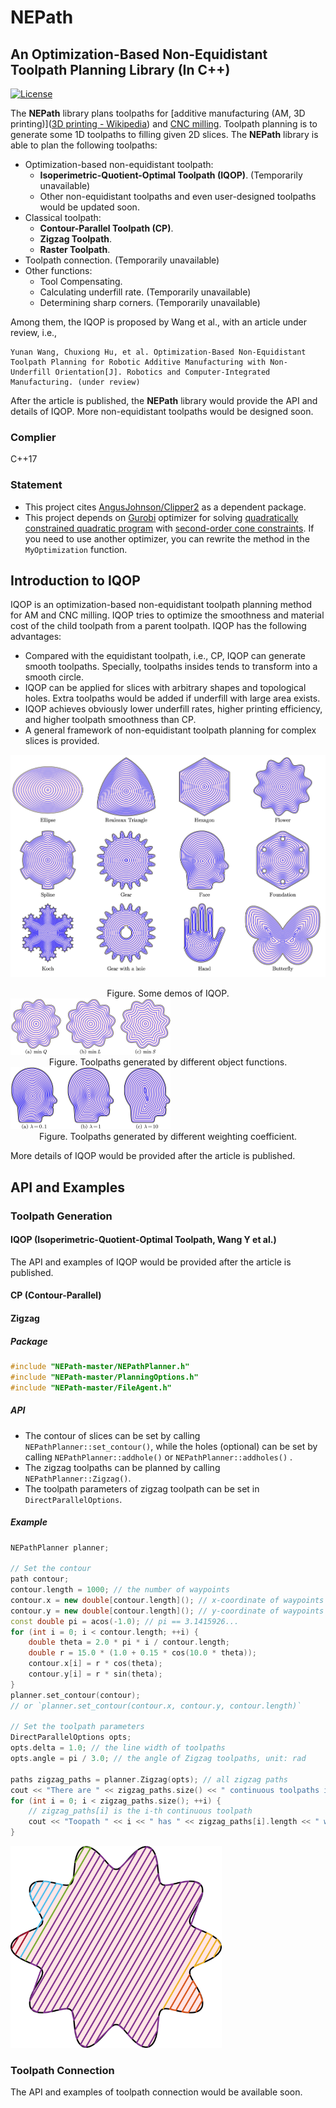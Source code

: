 # NEPath

## An Optimization-Based Non-Equidistant Toolpath Planning Library (In C++)

[![License](https://img.shields.io/badge/License-Boost_1.0-lightblue.svg)](https://www.boost.org/LICENSE_1_0.txt)

The **NEPath** library plans toolpaths for [additive manufacturing (AM, 3D printing)]([3D printing - Wikipedia](https://en.wikipedia.org/wiki/3D_printing)) and [CNC milling](https://en.wikipedia.org/wiki/Numerical_control). Toolpath planning is to generate some 1D toolpaths to filling given 2D slices. The **NEPath** library is able to plan the following toolpaths:

+ Optimization-based non-equidistant toolpath:
	+ **Isoperimetric-Quotient-Optimal Toolpath (IQOP)**. (Temporarily unavailable)
	+ Other non-equidistant toolpaths and even user-designed toolpaths would be updated soon.
+ Classical toolpath:
	+ **Contour-Parallel Toolpath (CP)**.
	+ **Zigzag Toolpath**.
	+ **Raster Toolpath**.
+ Toolpath connection. (Temporarily unavailable)
+ Other functions:
	+ Tool Compensating.
	+ Calculating underfill rate. (Temporarily unavailable)
	+ Determining sharp corners. (Temporarily unavailable)

Among them, the IQOP is proposed by Wang et al., with an article under review, i.e., 

```
Yunan Wang, Chuxiong Hu, et al. Optimization-Based Non-Equidistant Toolpath Planning for Robotic Additive Manufacturing with Non-Underfill Orientation[J]. Robotics and Computer-Integrated Manufacturing. (under review)
```

After the article is published, the **NEPath** library would provide the API and details of IQOP. More non-equidistant toolpaths would be designed soon.

### Complier

C++17

### Statement

+ This project cites [AngusJohnson/Clipper2](https://github.com/AngusJohnson/Clipper2) as a dependent package.
+ This project depends on [Gurobi](https://www.gurobi.com/) optimizer for solving [quadratically constrained quadratic program](https://en.wikipedia.org/wiki/Quadratically_constrained_quadratic_program) with [second-order cone constraints](https://en.wikipedia.org/wiki/Second-order_cone_programming). If you need to use another optimizer, you can rewrite the method in the `MyOptimization` function.

## Introduction to IQOP

IQOP is an optimization-based non-equidistant toolpath planning method for AM and CNC milling. IQOP tries to optimize the smoothness and material cost of the child toolpath from a parent toolpath. IQOP has the following advantages:

+ Compared with the equidistant toolpath, i.e., CP, IQOP can generate smooth toolpaths. Specially, toolpaths insides tends to transform into a smooth circle.
+ IQOP can be applied for slices with arbitrary shapes and topological holes. Extra toolpaths would be added if underfill with large area exists.
+ IQOP achieves obviously lower underfill rates, higher printing efficiency, and higher toolpath smoothness than CP.
+ A general framework of non-equidistant toolpath planning for complex slices is provided.

![gallery](ReadMe.assets/gallery.png)

<center>Figure. Some demos of IQOP.</center>

<img src="ReadMe.assets/different_object_functions.png" alt="different_object_functions" style="zoom: 25%;" />

<center>Figure. Toolpaths generated by different object functions.</center>

<img src="ReadMe.assets/different_weight.png" alt="different_weight" style="zoom:25%;" />

<center>Figure. Toolpaths generated by different weighting coefficient.</center>

More details of IQOP would be provided after the article is published.

## API and Examples

### Toolpath Generation

#### IQOP (Isoperimetric-Quotient-Optimal Toolpath, Wang Y et al.)

The API and examples of IQOP would be provided after the article is published.

#### CP (Contour-Parallel)

#### Zigzag

##### Package

```c++
#include "NEPath-master/NEPathPlanner.h"
#include "NEPath-master/PlanningOptions.h"
#include "NEPath-master/FileAgent.h"
```

##### API

+ The contour of slices can be set by calling `NEPathPlanner::set_contour()`, while the holes (optional) can be set by calling `NEPathPlanner::addhole()` or `NEPathPlanner::addholes()` .
+ The zigzag toolpaths can be planned by calling `NEPathPlanner::Zigzag()`.
+ The toolpath parameters of zigzag toolpath can be set in `DirectParallelOptions`.

##### Example

```c++
NEPathPlanner planner;

// Set the contour
path contour;
contour.length = 1000; // the number of waypoints
contour.x = new double[contour.length](); // x-coordinate of waypoints
contour.y = new double[contour.length](); // y-coordinate of waypoints
const double pi = acos(-1.0); // pi == 3.1415926...
for (int i = 0; i < contour.length; ++i) {
    double theta = 2.0 * pi * i / contour.length;
    double r = 15.0 * (1.0 + 0.15 * cos(10.0 * theta));
    contour.x[i] = r * cos(theta);
    contour.y[i] = r * sin(theta);
}
planner.set_contour(contour);
// or `planner.set_contour(contour.x, contour.y, contour.length)`

// Set the toolpath parameters
DirectParallelOptions opts;
opts.delta = 1.0; // the line width of toolpaths
opts.angle = pi / 3.0; // the angle of Zigzag toolpaths, unit: rad

paths zigzag_paths = planner.Zigzag(opts); // all zigzag paths
cout << "There are " << zigzag_paths.size() << " continuous toolpaths in total." << endl;
for (int i = 0; i < zigzag_paths.size(); ++i) {
    // zigzag_paths[i] is the i-th continuous toolpath
    cout << "Toopath " << i << " has " << zigzag_paths[i].length << " waypoints." << endl;
}
```



<img src="ReadMe.assets/zigzag.png" alt="zigzag" style="zoom: 33%;" />

### Toolpath Connection

The API and examples of toolpath connection would be available soon.





